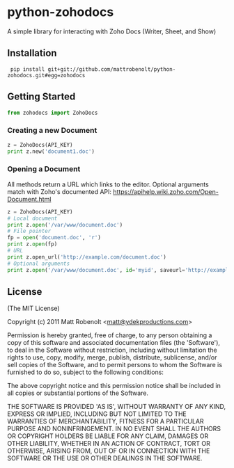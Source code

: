 # python-zohodocs
  
  A simple library for interacting with Zoho Docs (Writer, Sheet, and Show)

## Installation
  
     pip install git+git://github.com/mattrobenolt/python-zohodocs.git#egg=zohodocs

## Getting Started
  
```python
from zohodocs import ZohoDocs
```

### Creating a new Document
  
```python
z = ZohoDocs(API_KEY)
print z.new('document1.doc')
```

### Opening a Document
  
  All methods return a URL which links to the editor. Optional arguments match with Zoho's documented API: https://apihelp.wiki.zoho.com/Open-Document.html
  
```python
z = ZohoDocs(API_KEY)
# Local document
print z.open('/var/www/document.doc')
# File pointer
fp = open('document.doc', 'r')
print z.open(fp)
# URL
print z.open_url('http://example.com/document.doc')
# Optional arguments
print z.open('/var/www/document.doc', id='myid', saveurl='http://example.com/save.php')
```

## License 

(The MIT License)

Copyright (c) 2011 Matt Robenolt &lt;matt@ydekproductions.com&gt;

Permission is hereby granted, free of charge, to any person obtaining
a copy of this software and associated documentation files (the
'Software'), to deal in the Software without restriction, including
without limitation the rights to use, copy, modify, merge, publish,
distribute, sublicense, and/or sell copies of the Software, and to
permit persons to whom the Software is furnished to do so, subject to
the following conditions:

The above copyright notice and this permission notice shall be
included in all copies or substantial portions of the Software.

THE SOFTWARE IS PROVIDED 'AS IS', WITHOUT WARRANTY OF ANY KIND,
EXPRESS OR IMPLIED, INCLUDING BUT NOT LIMITED TO THE WARRANTIES OF
MERCHANTABILITY, FITNESS FOR A PARTICULAR PURPOSE AND NONINFRINGEMENT.
IN NO EVENT SHALL THE AUTHORS OR COPYRIGHT HOLDERS BE LIABLE FOR ANY
CLAIM, DAMAGES OR OTHER LIABILITY, WHETHER IN AN ACTION OF CONTRACT,
TORT OR OTHERWISE, ARISING FROM, OUT OF OR IN CONNECTION WITH THE
SOFTWARE OR THE USE OR OTHER DEALINGS IN THE SOFTWARE.
